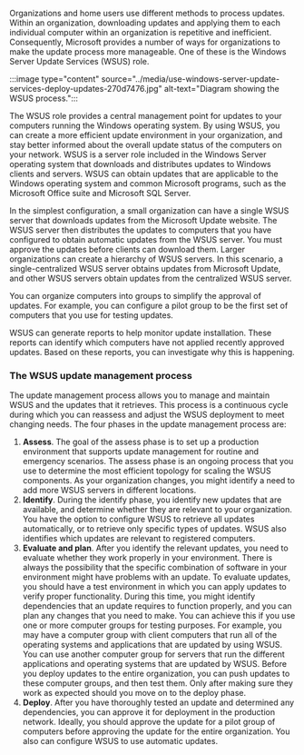 Organizations and home users use different methods to process updates. Within an organization, downloading updates and applying them to each individual computer within an organization is repetitive and inefficient. Consequently, Microsoft provides a number of ways for organizations to make the update process more manageable. One of these is the Windows Server Update Services (WSUS) role.

:::image type="content" source="../media/use-windows-server-update-services-deploy-updates-270d7476.jpg" alt-text="Diagram showing the WSUS process.":::


The WSUS role provides a central management point for updates to your computers running the Windows operating system. By using WSUS, you can create a more efficient update environment in your organization, and stay better informed about the overall update status of the computers on your network. WSUS is a server role included in the Windows Server operating system that downloads and distributes updates to Windows clients and servers. WSUS can obtain updates that are applicable to the Windows operating system and common Microsoft programs, such as the Microsoft Office suite and Microsoft SQL Server.

In the simplest configuration, a small organization can have a single WSUS server that downloads updates from the Microsoft Update website. The WSUS server then distributes the updates to computers that you have configured to obtain automatic updates from the WSUS server. You must approve the updates before clients can download them. Larger organizations can create a hierarchy of WSUS servers. In this scenario, a single-centralized WSUS server obtains updates from Microsoft Update, and other WSUS servers obtain updates from the centralized WSUS server.

You can organize computers into groups to simplify the approval of updates. For example, you can configure a pilot group to be the first set of computers that you use for testing updates.

WSUS can generate reports to help monitor update installation. These reports can identify which computers have not applied recently approved updates. Based on these reports, you can investigate why this is happening.

### The WSUS update management process

The update management process allows you to manage and maintain WSUS and the updates that it retrieves. This process is a continuous cycle during which you can reassess and adjust the WSUS deployment to meet changing needs. The four phases in the update management process are:

1.  **Assess**. The goal of the assess phase is to set up a production environment that supports update management for routine and emergency scenarios. The assess phase is an ongoing process that you use to determine the most efficient topology for scaling the WSUS components. As your organization changes, you might identify a need to add more WSUS servers in different locations.
2.  **Identify**. During the identify phase, you identify new updates that are available, and determine whether they are relevant to your organization. You have the option to configure WSUS to retrieve all updates automatically, or to retrieve only specific types of updates. WSUS also identifies which updates are relevant to registered computers.
3.  **Evaluate and plan**. After you identify the relevant updates, you need to evaluate whether they work properly in your environment. There is always the possibility that the specific combination of software in your environment might have problems with an update. To evaluate updates, you should have a test environment in which you can apply updates to verify proper functionality. During this time, you might identify dependencies that an update requires to function properly, and you can plan any changes that you need to make. You can achieve this if you use one or more computer groups for testing purposes. For example, you may have a computer group with client computers that run all of the operating systems and applications that are updated by using WSUS. You can use another computer group for servers that run the different applications and operating systems that are updated by WSUS. Before you deploy updates to the entire organization, you can push updates to these computer groups, and then test them. Only after making sure they work as expected should you move on to the deploy phase.
4.  **Deploy**. After you have thoroughly tested an update and determined any dependencies, you can approve it for deployment in the production network. Ideally, you should approve the update for a pilot group of computers before approving the update for the entire organization. You also can configure WSUS to use automatic updates.
